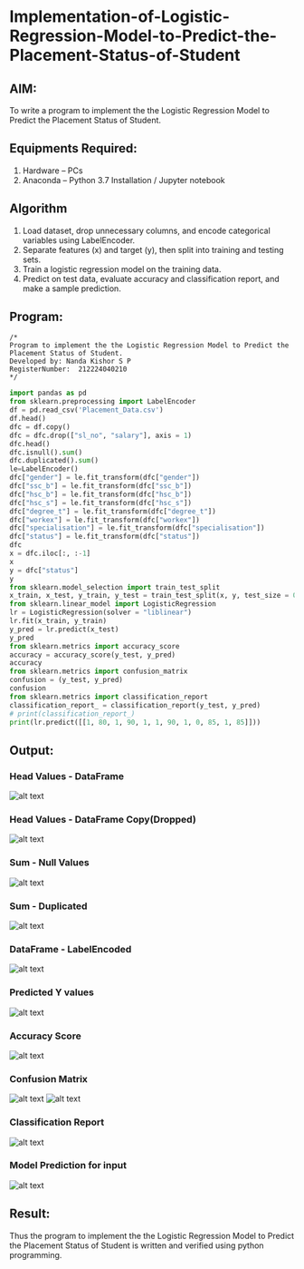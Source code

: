 # Implementation-of-Logistic-Regression-Model-to-Predict-the-Placement-Status-of-Student

## AIM:
To write a program to implement the the Logistic Regression Model to Predict the Placement Status of Student.

## Equipments Required:
1. Hardware – PCs
2. Anaconda – Python 3.7 Installation / Jupyter notebook

## Algorithm
1. Load dataset, drop unnecessary columns, and encode categorical variables using LabelEncoder.
2. Separate features (x) and target (y), then split into training and testing sets.
3. Train a logistic regression model on the training data.
4. Predict on test data, evaluate accuracy and classification report, and make a sample prediction.

## Program:
```
/*
Program to implement the the Logistic Regression Model to Predict the Placement Status of Student.
Developed by: Nanda Kishor S P
RegisterNumber:  212224040210
*/
```

```python
import pandas as pd
from sklearn.preprocessing import LabelEncoder
df = pd.read_csv('Placement_Data.csv')
df.head()
dfc = df.copy()
dfc = dfc.drop(["sl_no", "salary"], axis = 1)
dfc.head()
dfc.isnull().sum()
dfc.duplicated().sum()
le=LabelEncoder()
dfc["gender"] = le.fit_transform(dfc["gender"])
dfc["ssc_b"] = le.fit_transform(dfc["ssc_b"])
dfc["hsc_b"] = le.fit_transform(dfc["hsc_b"])
dfc["hsc_s"] = le.fit_transform(dfc["hsc_s"])
dfc["degree_t"] = le.fit_transform(dfc["degree_t"])
dfc["workex"] = le.fit_transform(dfc["workex"])
dfc["specialisation"] = le.fit_transform(dfc["specialisation"])
dfc["status"] = le.fit_transform(dfc["status"])
dfc
x = dfc.iloc[:, :-1]
x
y = dfc["status"]
y
from sklearn.model_selection import train_test_split
x_train, x_test, y_train, y_test = train_test_split(x, y, test_size = 0.2, random_state = 0)
from sklearn.linear_model import LogisticRegression
lr = LogisticRegression(solver = "liblinear")
lr.fit(x_train, y_train)
y_pred = lr.predict(x_test)
y_pred
from sklearn.metrics import accuracy_score
accuracy = accuracy_score(y_test, y_pred)
accuracy
from sklearn.metrics import confusion_matrix
confusion = (y_test, y_pred)
confusion
from sklearn.metrics import classification_report
classification_report_ = classification_report(y_test, y_pred)
# print(classification_report_)
print(lr.predict([[1, 80, 1, 90, 1, 1, 90, 1, 0, 85, 1, 85]]))
```


## Output:

### Head Values - DataFrame
![alt text](<Screenshot 2025-04-20 183809.png>)  

### Head Values - DataFrame Copy(Dropped)
![alt text](<Screenshot 2025-04-20 201248.png>)  

### Sum - Null Values
![alt text](<Screenshot 2025-04-20 201341.png>)  

### Sum - Duplicated
![alt text](<Screenshot 2025-04-20 201441.png>)  

### DataFrame - LabelEncoded
![alt text](<Screenshot 2025-04-20 201613.png>)  

### Predicted Y values
![alt text](<Screenshot 2025-04-20 201713.png>)  

### Accuracy Score
![alt text](<Screenshot 2025-04-20 201817.png>)  

### Confusion Matrix
![alt text](<Screenshot 2025-04-20 202038.png>)
![alt text](<Screenshot 2025-04-20 202056.png>)  

### Classification Report
![alt text](<Screenshot 2025-04-20 202205.png>)  

### Model Prediction for input
![alt text](<Screenshot 2025-04-20 202903.png>)  


## Result:
Thus the program to implement the the Logistic Regression Model to Predict the Placement Status of Student is written and verified using python programming.
